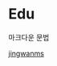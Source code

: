 # Edu

마크다운 문법



[jingwanms](https://www.google.co.kr/url?sa=i&rct=j&q=&esrc=s&source=images&cd=&cad=rja&uact=8&ved=0ahUKEwj95qiF6-3PAhWCG5QKHYVUA90QjRwIBw&url=http%3A%2F%2Fblog.jinbo.net%2Fdiary%2F382&psig=AFQjCNEsjh1br7XhA4XIuMKg0rjYu7xepg&ust=1477205925050937)
